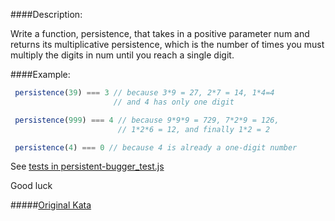 ####Description:

Write a function, persistence, that takes in a positive parameter num and returns its multiplicative persistence, which is the number of times you must multiply the digits in num until you reach a single digit.

####Example:

```js
 persistence(39) === 3 // because 3*9 = 27, 2*7 = 14, 1*4=4
                       // and 4 has only one digit

 persistence(999) === 4 // because 9*9*9 = 729, 7*2*9 = 126,
                        // 1*2*6 = 12, and finally 1*2 = 2

 persistence(4) === 0 // because 4 is already a one-digit number
```

See [tests in persistent-bugger_test.js](https://github.com/AlexVvx/code-wars/tree/master/katas/persistent-bugger/persistent-bugger_test.js)

Good luck

#####[Original Kata](https://www.codewars.com/kata/persistent-bugger)
